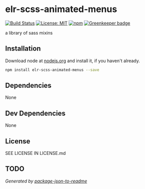 # elr-scss-animated-menus

[![Build Status](https://travis-ci.org/Beth3346/elr-scss-animated-menus.svg?branch=master)](https://travis-ci.org/Beth3346/elr-scss-animated-menus)
[![License: MIT](https://img.shields.io/badge/License-MIT-yellow.svg)](https://opensource.org/licenses/MIT)
[![npm](https://img.shields.io/npm/dm/elr-scss-animated-menus.svg?style=flat)]() [![Greenkeeper badge](https://badges.greenkeeper.io/Beth3346/elr-scss-animated-menus.svg)](https://greenkeeper.io/)

a library of sass mixins

## Installation

Download node at [nodejs.org](http://nodejs.org) and install it, if you haven't already.

```sh
npm install elr-scss-animated-menus --save
```

## Dependencies

None

## Dev Dependencies

None

## License

SEE LICENSE IN LICENSE.md

## TODO

_Generated by [package-json-to-readme](https://github.com/zeke/package-json-to-readme)_

